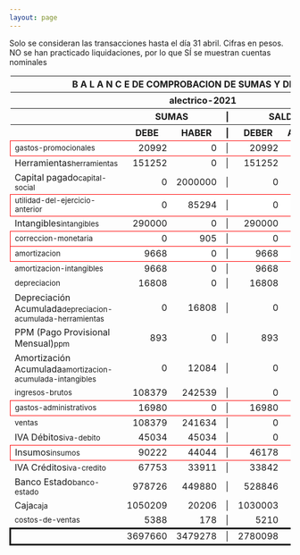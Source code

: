 ```yaml
--- 
layout: page
--- 
```

<script>

$('* div').each(function () {   
    var item = $(this).text();
    var num = Number(item).toLocaleString('en');

    if (Number(item) < 0) {
        num = num.replace('-', '');
        $(this).addClass('negMoney');
    } else {
        $(this).addClass('enMoney');
    }

    $(this).text(num);
});
</script>
 


Solo se consideran las transacciones hasta el día 31	abril.
Cifras en pesos.
NO se han practicado liquidaciones, por lo que SÍ se muestran cuentas nominales
<table rules='groups'>
<style> tfoot {  border: 3px solid black;  } </style> 
<thead><th colspan='7'> B A L A N C E  DE COMPROBACION DE SUMAS Y DE SALDOS </th> </thead>
<thead> <th colspan='7'> alectrico-2021</th></thead>
<thead> <th> </th> <th align='center' colspan= '2'>SUMAS</th> <th>|</th> <th align='center' colspan='2'>SALDOS</th> <th rowspan='2' > Errores </th> </thead>
<thead> <th></th>  <th align='center'>DEBE</th> <th align='center'>HABER</th> <th>|</th> <th align='center'>DEBER</th> <th align='center'>ACREEDOR</th> <th>A Corregir </th> </thead>
<tbody>
<tr style=' background: #fff; border: 1px solid red;'>
<td><small>gastos-promocionales</small></td> <td align='right'>20992</td> <td align='right'>0</td> <td> | </td> <td align='right'> 20992</td> <td align='right'>0</td> </tr>
<tr>
<td>Herramientas<small>herramientas</small></td> <td align='right'>151252</td> <td align='right'>0</td> <td> | </td> <td align='right'> 151252</td> <td align='right'>0</td>
</tr>
<tr>
<td>Capital pagado<small>capital-social</small></td> <td align='right'>0</td> <td align='right'>2000000</td> <td> | </td> <td align='right'> 0</td> <td align='right'>2000000</td>
</tr>
<tr style=' background: #fff; border: 1px solid red;'>
<td><small>utilidad-del-ejercicio-anterior</small></td> <td align='right'>0</td> <td align='right'>85294</td> <td> | </td> <td align='right'> 0</td> <td align='right'>85294</td> </tr>
<tr>
<td>Intangibles<small>intangibles</small> </td> <td align='right'>290000</td> <td align='right'>0</td> <td> | </td> <td align='right'> 290000</td> <td align='right'>0</td> 
<td colspan='2' style=' background: #faa; border: 1px solid red;'>Subcuenta </td>
</tr>
<tr style=' background: #fff; border: 1px solid red;'>
<td><small>correccion-monetaria</small></td> <td align='right'>0</td> <td align='right'>905</td> <td> | </td> <td align='right'> 0</td> <td align='right'>905</td> </tr>
<tr style=' background: #fff; border: 1px solid red;'>
<td><small>amortizacion</small></td> <td align='right'>9668</td> <td align='right'>0</td> <td> | </td> <td align='right'> 9668</td> <td align='right'>0</td> </tr>
<tr>
<td><small>amortizacion-intangibles</small></td> <td align='right'>9668</td> <td align='right'>0</td> <td> | </td> <td align='right'> 9668</td> <td align='right'>0</td>
</tr>
<tr>
<td><small>depreciacion</small></td> <td align='right'>16808</td> <td align='right'>0</td> <td> | </td> <td align='right'> 16808</td> <td align='right'>0</td>
</tr>
<tr>
<td>Depreciación Acumulada<small>depreciacion-acumulada-herramientas</small></td> <td align='right'>0</td> <td align='right'>16808</td> <td> | </td> <td align='right'> 0</td> <td align='right'>16808</td>
</tr>
<tr>
<td>PPM (Pago Provisional Mensual)<small>ppm</small></td> <td align='right'>893</td> <td align='right'>0</td> <td> | </td> <td align='right'> 893</td> <td align='right'>0</td>
</tr>
<tr>
<td>Amortización Acumulada<small>amortizacion-acumulada-intangibles</small></td> <td align='right'>0</td> <td align='right'>12084</td> <td> | </td> <td align='right'> 0</td> <td align='right'>12084</td>
</tr>
<tr>
<td><small>ingresos-brutos</small></td> <td align='right'>108379</td> <td align='right'>242539</td> <td> | </td> <td align='right'> 0</td> <td align='right'>134160</td>
</tr>
<tr style=' background: #fff; border: 1px solid red;'>
<td><small>gastos-administrativos</small></td> <td align='right'>16980</td> <td align='right'>0</td> <td> | </td> <td align='right'> 16980</td> <td align='right'>0</td> </tr>
<tr>
<td><small>ventas</small></td> <td align='right'>108379</td> <td align='right'>241634</td> <td> | </td> <td align='right'> 0</td> <td align='right'>133255</td>
</tr>
<tr>
<td>IVA Débitos<small>iva-debito</small></td> <td align='right'>45034</td> <td align='right'>45034</td> <td> | </td> <td align='right'> 0</td> <td align='right'>0</td>
</tr>
<tr style=' background: #fff; border: 1px solid red;'>
<td>Insumos<small>insumos</small></td> <td align='right'>90222</td> <td align='right'>44044</td> <td> | </td> <td align='right'> 46178</td> <td align='right'>0</td> </tr>
<tr>
<td>IVA Créditos<small>iva-credito</small></td> <td align='right'>67753</td> <td align='right'>33911</td> <td> | </td> <td align='right'> 33842</td> <td align='right'>0</td>
</tr>
<tr>
<td>Banco Estado<small>banco-estado</small></td> <td align='right'>978726</td> <td align='right'>449880</td> <td> | </td> <td align='right'> 528846</td> <td align='right'>0</td>
</tr>
<tr>
<td>Caja<small>caja</small></td> <td align='right'>1050209</td> <td align='right'>20206</td> <td> | </td> <td align='right'> 1030003</td> <td align='right'>0</td>
</tr>
<tr>
<td><small>costos-de-ventas</small></td> <td align='right'>5388</td> <td align='right'>178</td> <td> | </td> <td align='right'> 5210</td> <td align='right'>0</td>
</tr>
</tbody>
<tfoot>
<tr> <td></td> <td align='right'> <div>3697660</div></td> <td align='right'> <div>3479278</div></td><td> | </td> <td align='right'> <div>2780098</div></td> <td align='right'> <div>2561716</div></td> </tr>
</tfoot>
</table>
